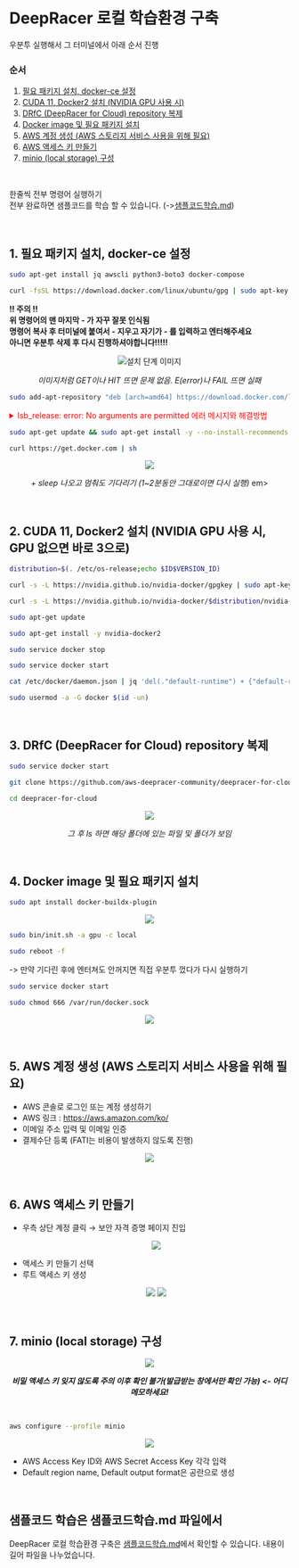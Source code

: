 # DeepRacer 로컬 학습환경 구축
우분투 실행해서 그 터미널에서 아래 순서 진행

### 순서
1. [필요 패키지 설치, docker-ce 설정](#1-필요-패키지-설치-docker-ce-설정)
2. [CUDA 11, Docker2 설치 (NVIDIA GPU 사용 시)](#2-cuda-11-docker2-설치-nvidia-gpu-사용-시)
3. [DRfC (DeepRacer for Cloud) repository 복제](#3-drfс-deepracer-for-cloud-repository-복제)
4. [Docker image 및 필요 패키지 설치](#4-docker-image-및-필요-패키지-설치)
5. [AWS 계정 생성 (AWS 스토리지 서비스 사용을 위해 필요)](#5-aws-계정-생성-aws-스토리지-서비스-사용을-위해-필요)
6. [AWS 액세스 키 만들기](#6-aws-액세스-키-만들기)
7. [minio (local storage) 구성](#7-minio-local-storage-구성)
<br>

한줄씩 전부 명령어 실행하기 <br>
전부 완료하면 샘플코드를 학습 할 수 있습니다. (->[샘플코드학습.md](샘플코드학습.md))

<br>

## 1. 필요 패키지 설치, docker-ce 설정
```sh
sudo apt-get install jq awscli python3-boto3 docker-compose
```

```sh
curl -fsSL https://download.docker.com/linux/ubuntu/gpg | sudo apt-key add -
```
**!! 주의 !!** <br>
**위 명령어의 맨 마지막 - 가 자꾸 잘못 인식됨** <br>
**명령어 복사 후 터미널에 붙여서 - 지우고 자기가 - 를 입력하고 엔터해주세요** <br>
**아니면 우분투 삭제 후 다시 진행하셔야합니다!!!!!** <br>

<p align="center">
  <img src="https://github.com/user-attachments/assets/b02b3631-60e8-4d05-9e4a-6a73ea329fbc" alt="설치 단계 이미지">
</p>
<p align="center"><em>이미지처럼 GET이나 HIT 뜨면 문제 없음. E(error)나 FAIL 뜨면 실패</em></p>

```sh
sudo add-apt-repository "deb [arch=amd64] https://download.docker.com/linux/ubuntu $(lsb_release -cs) stable"
```

<details>
  <summary style="color:red;">lsb_release: error: No arguments are permitted 에러 메시지와 해결방법</summary>
  <p><strong>에러 메시지:</strong></p>
  <p>lsb_release: error: No arguments are permitted<br>
  E: Malformed entry 50 in list file /etc/apt/sources.list (Component)<br>
  E: The list of sources could not be read.</p>
    
  <p><strong>해결방법 1:</strong></p>
  <p>우분투를 삭제했다가 다시 우분투 설치부터 다시 진행</p>
  <p><strong>해결방법 2:</strong></p>
  <p>sudo vi /etc/apt/sources.list<br>
  :50<br>
  dd<br>
  :wq<br>
  이 과정을 저 에러가 안 뜰 때까지 반복<br></p>
</details>

```sh
sudo apt-get update && sudo apt-get install -y --no-install-recommends docker-ce docker-ce-cli containerd.io
```

```sh
curl https://get.docker.com | sh
```
<p align="center">
  <img src="https://github.com/user-attachments/assets/ab722f3d-66de-4488-b064-af25f522c54e">
</p>

<p align="center"><em> + sleep 나오고 멈춰도 기다리기 (1~2분동안 그대로이면 다시 실행) </em>em></p>

<br> 

## 2. CUDA 11, Docker2 설치 (NVIDIA GPU 사용 시, GPU 없으면 바로 3으로)
```sh
distribution=$(. /etc/os-release;echo $ID$VERSION_ID)
```

```sh
curl -s -L https://nvidia.github.io/nvidia-docker/gpgkey | sudo apt-key add –
```

```sh
curl -s -L https://nvidia.github.io/nvidia-docker/$distribution/nvidia-docker.list | sudo tee /etc/apt/sources.list.d/nvidia-docker.list
```

```sh
sudo apt-get update
```

```sh
sudo apt-get install -y nvidia-docker2
```

```sh
sudo service docker stop
```

```sh
sudo service docker start
```

```sh
cat /etc/docker/daemon.json | jq 'del(."default-runtime") + {"default-runtime": "nvidia"}' | sudo tee /etc/docker/daemon.json
```

```sh
sudo usermod -a -G docker $(id -un)
```
<br> 

## 3. DRfC (DeepRacer for Cloud) repository 복제
```sh
sudo service docker start
```

```sh
git clone https://github.com/aws-deepracer-community/deepracer-for-cloud
```

```sh
cd deepracer-for-cloud
```

<p align="center">
  <img src="https://github.com/user-attachments/assets/73519144-e468-4de9-b5e0-2263b97cc7b7">
</p>

<p align="center"><em>그 후 ls 하면 해당 폴더에 있는 파일 및 폴더가 보임</em></p>

<br> 

## 4. Docker image 및 필요 패키지 설치
```sh
sudo apt install docker-buildx-plugin
```
<p align="center">
  <img src="https://github.com/user-attachments/assets/b3e43797-86cc-403c-b4e9-2c739464b213">
</p>

```sh
sudo bin/init.sh -a gpu -c local
```

```sh
sudo reboot -f
```
-> 만약 기다린 후에 엔터쳐도 안꺼지면 직접 우분투 껐다가 다시 실행하기

```sh
sudo service docker start
```

```sh
sudo chmod 666 /var/run/docker.sock
```

<p align="center">
  <img src="https://github.com/user-attachments/assets/ddab9dab-604c-4dd7-b72f-acf8b9122e28">
</p>

<br> 

## 5. AWS 계정 생성 (AWS 스토리지 서비스 사용을 위해 필요)
- AWS 콘솔로 로그인 또는 계정 생성하기
- AWS 링크 : https://aws.amazon.com/ko/
- 이메일 주소 입력 및 이메일 인증
- 결제수단 등록 (FATI는 비용이 발생하지 않도록 진행)
<p align="center">
  <img src="https://github.com/user-attachments/assets/0f48e7ad-a65f-4dea-ab84-f894640c71b3">
</p>

<br> 

## 6. AWS 액세스 키 만들기
- 우측 상단 계정 클릭 → 보안 자격 증명 페이지 진입
  <p align="center">
    <img src="https://github.com/user-attachments/assets/ba17a2b4-1c5f-4eb1-a3de-30eb60c431e9">
  </p>
- 액세스 키 만들기 선택
- 루트 액세스 키 생성
  <p align="center">
    <img src="https://github.com/user-attachments/assets/1f2eaefe-f9f7-4801-9eb7-67e7d971c013">
    <img src="https://github.com/user-attachments/assets/b8de9ded-7e8d-4d6a-8bc4-f434f2de4b66">
  </p>

<br> 

## 7. minio (local storage) 구성
<p align="center">
  <img src="https://github.com/user-attachments/assets/a7175167-468b-4fed-a350-88518a9cf6ff">
</p>

<p align="center"><em><strong>비밀 액세스 키 잊지 않도록 주의 이후 확인 불가(발급받는 창에서만 확인 가능) <- 어디 메모하세요!</strong></em></p>

<br>
  
```sh
aws configure --profile minio
```
  <p align="center">
    <img src="https://github.com/user-attachments/assets/854d4618-8bf5-4aae-9335-b1b7c9f6da49">
  </p>
  
* AWS Access Key ID와 AWS Secret Access Key 각각 입력
* Default region name, Default output format은 공란으로 생성

<br>

## 샘플코드 학습은 샘플코드학습.md 파일에서
 DeepRacer 로컬 학습환경 구축은 [샘플코드학습.md](샘플코드학습.md)에서 확인할 수 있습니다.
 내용이 길어 파일을 나누었습니다.



